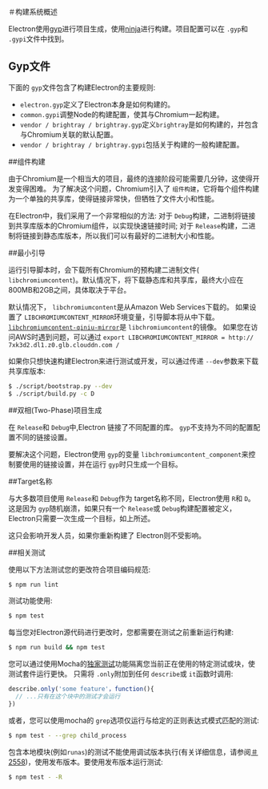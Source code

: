 ＃构建系统概述

Electron使用[gyp](https://gyp.gsrc.io/)进行项目生成，使用[ninja](https://ninja-build.org/)进行构建。项目配置可以在 `.gyp`和 `.gypi`文件中找到。

## Gyp文件

下面的 `gyp`文件包含了构建Electron的主要规则:

* `electron.gyp`定义了Electron本身是如何构建的。
* `common.gypi`调整Node的构建配置，使其与Chromium一起构建。
* `vendor / brightray / brightray.gyp`定义`brightray`是如何构建的，并包含与Chromium关联的默认配置。
* `vendor / brightray / brightray.gypi`包括关于构建的一般构建配置。

##组件构建

由于Chromium是一个相当大的项目，最终的连接阶段可能需要几分钟，这使得开发变得困难。
为了解决这个问题，Chromium引入了 `组件构建`，它将每个组件构建为一个单独的共享库，使得链接非常快，但牺牲了文件大小和性能。

在Electron中，我们采用了一个非常相似的方法:
对于 `Debug`构建，二进制将链接到共享库版本的Chromium组件，以实现快速链接时间;
对于 `Release`构建，二进制将链接到静态库版本，所以我们可以有最好的二进制大小和性能。

##最小引导

运行引导脚本时，会下载所有Chromium的预构建二进制文件( `libchromiumcontent`)。默认情况下，将下载静态库和共享库，最终大小应在800MB和2GB之间，具体取决于平台。

默认情况下， `libchromiumcontent`是从Amazon Web Services下载的。
如果设置了 `LIBCHROMIUMCONTENT_MIRROR`环境变量，引导脚本将从中下载。
 [`libchromiumcontent-qiniu-mirror`](https://github.com/hokein/libchromiumcontent-qiniu-mirror)是 `libchromiumcontent`的镜像。
 如果您在访问AWS时遇到问题，可以通过 `export LIBCHROMIUMCONTENT_MIRROR = http:// 7xk3d2.dl1.z0.glb.clouddn.com /`

如果你只想快速构建Electron来进行测试或开发，可以通过传递 `--dev`参数来下载共享库版本:
```bash
$ ./script/bootstrap.py --dev
$ ./script/build.py -c D
```

##双相(Two-Phase)项目生成

在 `Release`和 `Debug`中,Electron 链接了不同配置的库。 `gyp`不支持为不同的配置配置不同的链接设置。

要解决这个问题，Electron使用 `gyp`的变量 `libchromiumcontent_component`来控制要使用的链接设置，并在运行 `gyp`时只生成一个目标。

##Target名称

与大多数项目使用 `Release`和 `Debug`作为 target名称不同，Electron使用 `R`和 `D`。
这是因为 `gyp`随机崩溃，如果只有一个 `Release`或 `Debug`构建配置被定义，Electron只需要一次生成一个目标，如上所述。

这只会影响开发人员，如果你重新构建了 Electron则不受影响。

##相关测试

使用以下方法测试您的更改符合项目编码规范:

```bash
$ npm run lint
```

测试功能使用:
```bash
$ npm test
```

每当您对Electron源代码进行更改时，您都需要在测试之前重新运行构建:
```bash
$ npm run build && npm test
```

您可以通过使用Mocha的[独家测试](https://mochajs.org/#exclusive-tests)功能隔离您当前正在使用的特定测试或块，使测试套件运行更快。
只需将 `.only`附加到任何 `describe`或 `it`函数时调用:
```js
describe.only('some feature'，function(){
  // ...只有在这个块中的测试才会运行
})
```

或者，您可以使用mocha的 `grep`选项仅运行与给定的正则表达式模式匹配的测试:
```sh
$ npm test - --grep child_process
```

包含本地模块(例如`runas`)的测试不能使用调试版本执行(有关详细信息，请参阅[＃2558](https://github.com/electron/electron/issues/2558))，使用发布版本。要使用发布版本运行测试:
```bash
$ npm test - -R
```